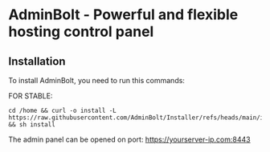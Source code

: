 # AdminBolt - Powerful and flexible hosting control panel

## Installation
To install AdminBolt, you need to run this commands:

FOR STABLE:
```
cd /home && curl -o install -L https://raw.githubusercontent.com/AdminBolt/Installer/refs/heads/main/install.sh && sh install
```

The admin panel can be opened on port: https://yourserver-ip.com:8443
